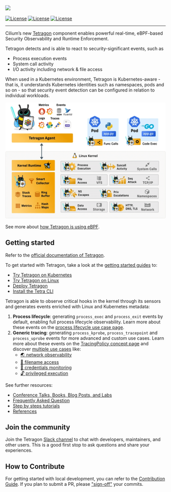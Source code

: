 <a href="https://tetragon.cilium.io">
  <picture>
    <source media="(prefers-color-scheme: light)" srcset="https://github.com/cilium/tetragon/releases/download/tetragon-cli/logo.png" width="400">
    <img src="https://github.com/cilium/tetragon/releases/download/tetragon-cli/logo-dark.png" width="400">
  </picture>
</a>

[![License](https://img.shields.io/badge/License-Apache_2.0-blue.svg)](https://opensource.org/licenses/Apache-2.0)
[![License](https://img.shields.io/badge/license-BSD-blue.svg)](https://opensource.org/license/bsd-2-clause/)
[![License](https://img.shields.io/badge/license-GPL-blue.svg)](https://opensource.org/license/gpl-2-0/)

---

Cilium’s new [Tetragon](https://tetragon.cilium.io) component enables powerful
real-time, eBPF-based Security Observability and Runtime Enforcement.

Tetragon detects and is able to react to security-significant events, such as

- Process execution events
- System call activity
- I/O activity including network & file access

When used in a Kubernetes environment, Tetragon is Kubernetes-aware - that is,
it understands Kubernetes identities such as namespaces, pods and so on - so
that security event detection can be configured in relation to individual
workloads.

[![Tetragon Overview Diagram](https://github.com/cilium/tetragon/blob/main/docs/static/images/smart_observability.png)](https://tetragon.cilium.io/docs/overview/)

See more about [how Tetragon is using eBPF](https://tetragon.cilium.io/docs/overview#functionality-overview).

## Getting started

Refer to the [official documentation of Tetragon](https://tetragon.cilium.io/docs/).

To get started with Tetragon, take a look at the [getting started
guides](https://tetragon.cilium.io/docs/getting-started/) to:
- [Try Tetragon on Kubernetes](https://tetragon.cilium.io/docs/getting-started/kubernetes-quickstart-guide/)
- [Try Tetragon on Linux](https://tetragon.cilium.io/docs/getting-started/try-tetragon-linux/)
- [Deploy Tetragon](https://tetragon.cilium.io/docs/getting-started/deployment/)
- [Install the Tetra CLI](https://tetragon.cilium.io/docs/getting-started/install-tetra-cli/)

Tetragon is able to observe critical hooks in the kernel through its sensors
and generates events enriched with Linux and Kubernetes metadata:
1. **Process lifecycle**: generating `process_exec` and `process_exit` events
   by default, enabling full process lifecycle observability. Learn more about
   these events on the [process lifecycle use case page](https://tetragon.cilium.io/docs/use-cases/process-lifecycle/).
1. **Generic tracing**: generating `process_kprobe`, `process_tracepoint` and
   `process_uprobe` events for more advanced and custom use cases. Learn more
   about these events on the [TracingPolicy concept page](https://tetragon.cilium.io/docs/concepts/tracing-policy/)
   and discover [multiple use cases](https://tetragon.cilium.io/docs/use-cases/) like:
   - [🌏 network observability](https://tetragon.cilium.io/docs/use-cases/network-observability/)
   - [📂 filename access](https://tetragon.cilium.io/docs/use-cases/filename-access/)
   - [🔑 credentials monitoring](https://tetragon.cilium.io/docs/use-cases/linux-process-credentials/)
   - [🔓 privileged execution](https://tetragon.cilium.io/docs/use-cases/process-lifecycle/privileged-execution/)

See further resources:
- [Conference Talks, Books, Blog Posts, and Labs](https://tetragon.cilium.io/docs/resources/)
- [Frequently Asked Question](https://tetragon.cilium.io/docs/faq/)
- [Step by steps tutorials](https://tetragon.cilium.io/docs/tutorials/)
- [References](https://tetragon.cilium.io/docs/reference/)

## Join the community

Join the Tetragon [Slack channel](https://cilium.herokuapp.com/) to chat with
developers, maintainers, and other users. This is a good first stop to ask
questions and share your experiences.

## How to Contribute

For getting started with local development, you can refer to the
[Contribution Guide](https://tetragon.cilium.io/docs/contribution-guide/). If
you plan to submit a PR, please ["sign-off"](https://tetragon.cilium.io/docs/contribution-guide/developer-certificate-of-origin/)
your commits.

